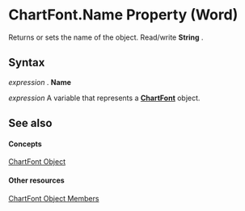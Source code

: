 
# ChartFont.Name Property (Word)

Returns or sets the name of the object. Read/write  **String** .


## Syntax

 _expression_ . **Name**

 _expression_ A variable that represents a **[ChartFont](2ca7fb97-fa22-dec1-6978-8ebb6d8aad7c.md)** object.


## See also


#### Concepts


[ChartFont Object](2ca7fb97-fa22-dec1-6978-8ebb6d8aad7c.md)
#### Other resources


[ChartFont Object Members](10401f1b-2444-deb5-9877-ab0fb6a690dd.md)
